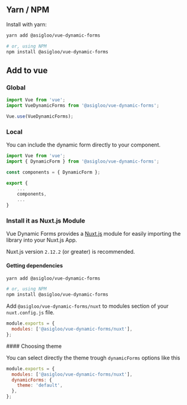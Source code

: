## Yarn / NPM

Install with yarn:

```bash
yarn add @asigloo/vue-dynamic-forms

# or, using NPM
npm install @asigloo/vue-dynamic-forms
```

## Add to vue

### Global

```js
import Vue from 'vue';
import VueDynamicForms from '@asigloo/vue-dynamic-forms';

Vue.use(VueDynamicForms);
```

### Local

You can include the dynamic form directly to your component.

```js
import Vue from 'vue';
import { DynamicForm } from '@asigloo/vue-dynamic-forms';

const components = { DynamicForm };

export {
    ...
    components,
    ...
}
```

### Install it as Nuxt.js Module

Vue Dynamic Forms provides a [Nuxt.js](https://nuxtjs.org/) module for easily importing the library into your Nuxt.js App.

Nuxt.js version `2.12.2` (or greater) is recommended.

#### Getting dependencies

```bash
yarn add @asigloo/vue-dynamic-forms

# or, using NPM
npm install @asigloo/vue-dynamic-forms
```

Add `@asigloo/vue-dynamic-forms/nuxt` to modules section of your `nuxt.config.js` file.

```javascript
module.exports = {
  modules: ['@asigloo/vue-dynamic-forms/nuxt'],
};
```

#### Choosing theme

You can select directly the theme trough `dynamicForms` options like this

```javascript
module.exports = {
  modules: ['@asigloo/vue-dynamic-forms/nuxt'],
  dynamicForms: {
    theme: 'default',
  },
};
```
